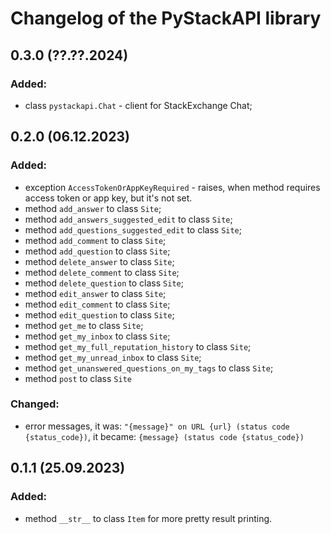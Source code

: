# Changelog of the PyStackAPI library

## 0.3.0 (??.??.2024)

### Added:

 + class `pystackapi.Chat` - client for StackExchange Chat;

## 0.2.0 (06.12.2023)

### Added:

 + exception `AccessTokenOrAppKeyRequired` - raises, when method requires access token or app key, but it's not set.
 + method `add_answer` to class `Site`;
 + method `add_answers_suggested_edit` to class `Site`;
 + method `add_questions_suggested_edit` to class `Site`;
 + method `add_comment` to class `Site`;
 + method `add_question` to class `Site`;
 + method `delete_answer` to class `Site`;
 + method `delete_comment` to class `Site`;
 + method `delete_question` to class `Site`;
 + method `edit_answer` to class `Site`;
 + method `edit_comment` to class `Site`;
 + method `edit_question` to class `Site`;
 + method `get_me` to class `Site`;
 + method `get_my_inbox` to class `Site`; 
 + method `get_my_full_reputation_history` to class `Site`;
 + method `get_my_unread_inbox` to class `Site`;
 + method `get_unanswered_questions_on_my_tags` to class `Site`;
 + method `post` to class `Site`

### Changed:

 + error messages, it was: `"{message}" on URL {url} (status code {status_code})`, it became: `{message} (status code {status_code})`

## 0.1.1 (25.09.2023)

### Added:

 + method `__str__` to class `Item` for more pretty result printing.
